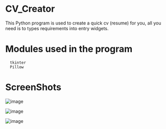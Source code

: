 # CV_Creator
This Python program is used to create a quick cv (resume) for you, all you need is to types requirements into entry widgets.

# Modules used in the program
      tkinter
      Pillow
      
# ScreenShots

![image](https://user-images.githubusercontent.com/63827449/185017559-eec2aefc-f1b3-4bf2-ba25-25bccab382f9.png)

![image](https://user-images.githubusercontent.com/63827449/185016701-59e8d74c-11da-4bb2-80f3-3d41e1563ded.png)

![image](https://user-images.githubusercontent.com/63827449/185016742-15cea3d8-19fa-4afe-95a8-c17f569a9bbf.png)




